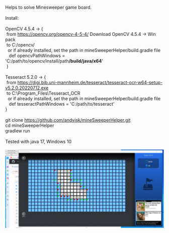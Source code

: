 Helps to solve Minesweeper game board.<br>
<br>
Install:<br>
<br>
OpenCV 4.5.4 -> { <br>
&nbsp;from https://opencv.org/opencv-4-5-4/ Download OpenCV 4.5.4 -> Win pack<br>
&nbsp;to C:/opencv/ <br>
&nbsp;&nbsp;or if already installed, set the path in mineSweeperHelper/build.gradle file <br>
&nbsp;&nbsp;&nbsp;def opencvPathWindows = 'C:/path/to/opencv/install/path<strong>/build/java/x64</strong>'<br>
&nbsp;}<br>
<br>
Tesseract 5.2.0 -> {<br>
&nbsp;from https://digi.bib.uni-mannheim.de/tesseract/tesseract-ocr-w64-setup-v5.2.0.20220712.exe<br>
&nbsp;to C:\Program_Files\Tesseract_OCR<br>
&nbsp;&nbsp;or if already installed, set the path in mineSweeperHelper/build.gradle file <br>
&nbsp;&nbsp;&nbsp;def tesseractPathWindows = 'C:/path/to/tesseract'<br>
}<br>
<br>
git clone https://github.com/andvisk/mineSweeperHelper.git<br>
cd mineSweeperHelper<br>
gradlew run<br>
<br>
Tested with java 17, Windows 10<br>
<br>
![alt text](https://github.com/andvisk/mineSweeperHelper/blob/master/screenshot.jpg)

